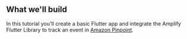 ## What we'll build

In this tutorial you'll create a basic Flutter app and integrate the Amplify Flutter Library to track an event in [Amazon Pinpoint](https://aws.amazon.com/pinpoint/).   